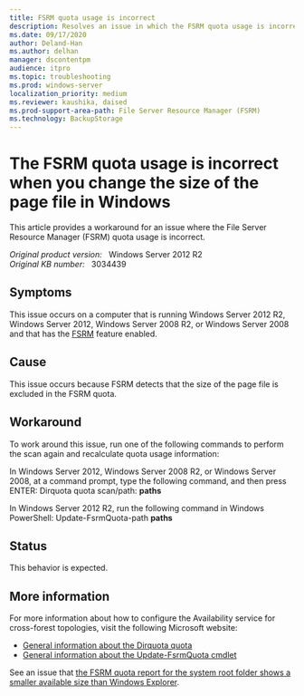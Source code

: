 ```yaml
---
title: FSRM quota usage is incorrect
description: Resolves an issue in which the FSRM quota usage is incorrect.
ms.date: 09/17/2020
author: Deland-Han
ms.author: delhan
manager: dscontentpm
audience: itpro
ms.topic: troubleshooting
ms.prod: windows-server
localization_priority: medium
ms.reviewer: kaushika, daised
ms.prod-support-area-path: File Server Resource Manager (FSRM)
ms.technology: BackupStorage
---
```

# The FSRM quota usage is incorrect when you change the size of the page file in Windows

This article provides a workaround for an issue where the File Server Resource Manager (FSRM) quota usage is incorrect.

_Original product version:_ &nbsp; Windows Server 2012 R2  
_Original KB number:_ &nbsp; 3034439

## Symptoms

This issue occurs on a computer that is running Windows Server 2012 R2, Windows Server 2012, Windows Server 2008 R2, or Windows Server 2008 and that has the [FSRM](https://technet.microsoft.com/library/hh831701.aspx) feature enabled.

## Cause

This issue occurs because FSRM detects that the size of the page file is excluded in the FSRM quota.

## Workaround

To work around this issue, run one of the following commands to perform the scan again and recalculate quota usage information:

In Windows Server 2012, Windows Server 2008 R2, or Windows Server 2008, at a command prompt, type the following command, and then press ENTER: Dirquota quota scan/path: **paths**  

In Windows Server 2012 R2, run the following command in Windows PowerShell: Update-FsrmQuota-path **paths**  

## Status

This behavior is expected.

## More information

For more information about how to configure the Availability service for cross-forest topologies, visit the following Microsoft website:
- [General information about the Dirquota quota](https://technet.microsoft.com/library/cc770384%28v=ws.10%29)
- [General information about the Update-FsrmQuota cmdlet](https://technet.microsoft.com/library/jj900616.aspx)

See an issue that [the FSRM quota report for the system root folder shows a smaller available size than Windows Explorer](https://support.microsoft.com/help/977522).
